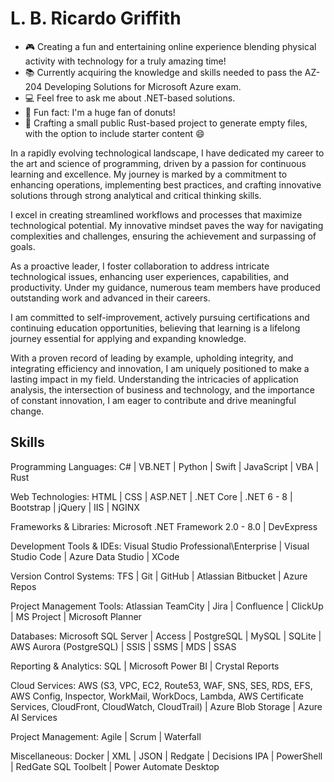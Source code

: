 # L. B. Ricardo Griffith

<!--
**lbrgriffith/lbrgriffith** is a ✨ _special_ ✨ repository because its `README.md` (this file) appears on your GitHub profile.

Here are some ideas to get you started:
-->
- 🎮 Creating a fun and entertaining online experience blending physical activity with technology for a truly amazing time!
- 📚 Currently acquiring the knowledge and skills needed to pass the AZ-204 Developing Solutions for Microsoft Azure exam.
- 💻 Feel free to ask me about .NET-based solutions.
- 🍩 Fun fact: I'm a huge fan of donuts!
- 📄 Crafting a small public Rust-based project to generate empty files, with the option to include starter content 😄

In a rapidly evolving technological landscape, I have dedicated my career to the art and science of programming, driven by a passion for continuous learning and excellence. My journey is marked by a commitment to enhancing operations, implementing best practices, and crafting innovative solutions through strong analytical and critical thinking skills.

I excel in creating streamlined workflows and processes that maximize technological potential. My innovative mindset paves the way for navigating complexities and challenges, ensuring the achievement and surpassing of goals.

As a proactive leader, I foster collaboration to address intricate technological issues, enhancing user experiences, capabilities, and productivity. Under my guidance, numerous team members have produced outstanding work and advanced in their careers.

I am committed to self-improvement, actively pursuing certifications and continuing education opportunities, believing that learning is a lifelong journey essential for applying and expanding knowledge.

With a proven record of leading by example, upholding integrity, and integrating efficiency and innovation, I am uniquely positioned to make a lasting impact in my field. Understanding the intricacies of application analysis, the intersection of business and technology, and the importance of constant innovation, I am eager to contribute and drive meaningful change.

## Skills

Programming Languages: C# | VB.NET | Python | Swift | JavaScript | VBA | Rust

Web Technologies: HTML | CSS | ASP.NET | .NET Core | .NET 6 - 8 | Bootstrap | jQuery | IIS | NGINX

Frameworks & Libraries: Microsoft .NET Framework 2.0 - 8.0 | DevExpress

Development Tools & IDEs: Visual Studio Professional\Enterprise | Visual Studio Code | Azure Data Studio | XCode 

Version Control Systems: TFS | Git | GitHub | Atlassian Bitbucket | Azure Repos

Project Management Tools: Atlassian TeamCity | Jira | Confluence | ClickUp | MS Project | Microsoft Planner

Databases: Microsoft SQL Server | Access | PostgreSQL | MySQL | SQLite | AWS Aurora (PostgreSQL) | SSIS | SSMS | MDS | SSAS

Reporting & Analytics: SQL | Microsoft Power BI | Crystal Reports 

Cloud Services: AWS (S3, VPC, EC2, Route53, WAF, SNS, SES, RDS, EFS, AWS Config, Inspector, WorkMail, WorkDocs, Lambda, AWS Certificate Services, CloudFront, CloudWatch, CloudTrail) | Azure Blob Storage | Azure AI Services

Project Management: Agile | Scrum | Waterfall

Miscellaneous: Docker | XML | JSON | Redgate | Decisions IPA | PowerShell | RedGate SQL Toolbelt | Power Automate Desktop
